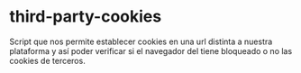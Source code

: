 # third-party-cookies
Script que nos permite establecer cookies en una url distinta a nuestra plataforma y así poder verificar si el navegador del tiene bloqueado o no las cookies de terceros.

